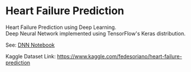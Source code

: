 # Heart Failure Prediction
Heart Failure Prediction using Deep Learning.  
Deep Neural Network implemented using TensorFlow's Keras distribution.  

See: [DNN Notebook](heart-failure-prediction-keras-dnn.ipynb)  
  
Kaggle Dataset Link: https://www.kaggle.com/fedesoriano/heart-failure-prediction
